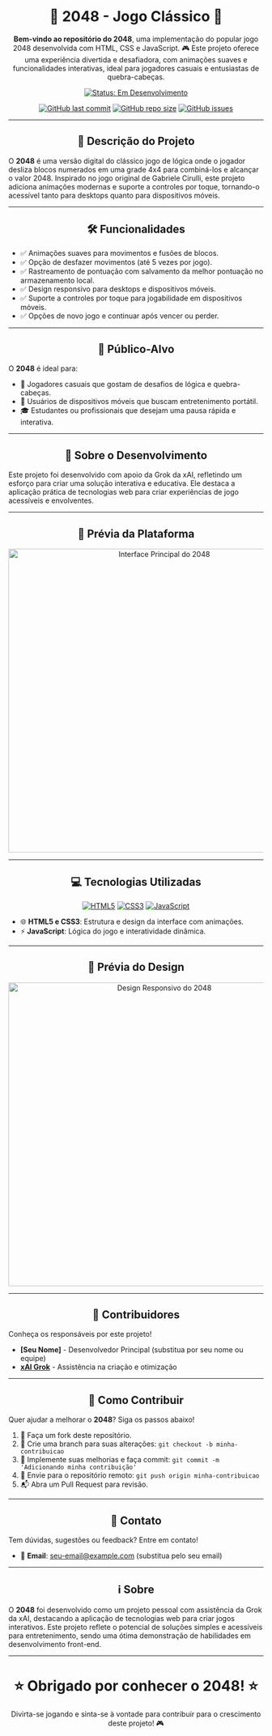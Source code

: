 <h1 align="center">🌟 2048 - Jogo Clássico 🌟</h1>

<p align="center">
  <strong>Bem-vindo ao repositório do 2048</strong>, uma implementação do popular jogo 2048 desenvolvida com HTML, CSS e JavaScript. 🎮 Este projeto oferece uma experiência divertida e desafiadora, com animações suaves e funcionalidades interativas, ideal para jogadores casuais e entusiastas de quebra-cabeças.
</p>

<p align="center">
  <a href="https://shields.io"><img src="https://img.shields.io/badge/Status-Em%20Desenvolvimento-blue?style=flat-square" alt="Status: Em Desenvolvimento"></a>
</p>
<div align="center">

[![GitHub last commit](https://img.shields.io/github/last-commit/[seu-usuario]/[seu-repositorio]?style=flat-square)](https://github.com/[seu-usuario]/[seu-repositorio]/commits/main)
[![GitHub repo size](https://img.shields.io/github/repo-size/[seu-usuario]/[seu-repositorio]?style=flat-square)](https://github.com/[seu-usuario]/[seu-repositorio])
[![GitHub issues](https://img.shields.io/github/issues/[seu-usuario]/[seu-repositorio]?style=flat-square)](https://github.com/[seu-usuario]/[seu-repositorio]/issues)

</div>

---

<h2 align="center">📖 Descrição do Projeto</h2>

O **2048** é uma versão digital do clássico jogo de lógica onde o jogador desliza blocos numerados em uma grade 4x4 para combiná-los e alcançar o valor 2048. Inspirado no jogo original de Gabriele Cirulli, este projeto adiciona animações modernas e suporte a controles por toque, tornando-o acessível tanto para desktops quanto para dispositivos móveis.

---

<h2 align="center">🛠️ Funcionalidades</h2>

- ✅ Animações suaves para movimentos e fusões de blocos.
- ✅ Opção de desfazer movimentos (até 5 vezes por jogo).
- ✅ Rastreamento de pontuação com salvamento da melhor pontuação no armazenamento local.
- ✅ Design responsivo para desktops e dispositivos móveis.
- ✅ Suporte a controles por toque para jogabilidade em dispositivos móveis.
- ✅ Opções de novo jogo e continuar após vencer ou perder.

---

<h2 align="center">🎯 Público-Alvo</h2>

O **2048** é ideal para:

- 👾 Jogadores casuais que gostam de desafios de lógica e quebra-cabeças.
- 📱 Usuários de dispositivos móveis que buscam entretenimento portátil.
- 🎓 Estudantes ou profissionais que desejam uma pausa rápida e interativa.

---

<h2 align="center">🏫 Sobre o Desenvolvimento</h2>

Este projeto foi desenvolvido com apoio da Grok da xAI, refletindo um esforço para criar uma solução interativa e educativa. Ele destaca a aplicação prática de tecnologias web para criar experiências de jogo acessíveis e envolventes.

---

<h2 align="center">📸 Prévia da Plataforma</h2>

<p align="center">
  <img src="preview-2048.png" alt="Interface Principal do 2048" width="600">
</p>

---

<h2 align="center">💻 Tecnologias Utilizadas</h2>

<p align="center">
  <a href="https://shields.io"><img src="https://img.shields.io/badge/HTML5-E34F26?style=flat-square&logo=html5&logoColor=white" alt="HTML5"></a>
  <a href="https://shields.io"><img src="https://img.shields.io/badge/CSS3-1572B6?style=flat-square&logo=css3&logoColor=white" alt="CSS3"></a>
  <a href="https://shields.io"><img src="https://img.shields.io/badge/JavaScript-F7DF1E?style=flat-square&logo=javascript&logoColor=black" alt="JavaScript"></a>
</p>

- 🌐 **HTML5 e CSS3**: Estrutura e design da interface com animações.
- ⚡ **JavaScript**: Lógica do jogo e interatividade dinâmica.

---

<h2 align="center">📸 Prévia do Design</h2>

<p align="center">
  <img src="preview-design-2048.png" alt="Design Responsivo do 2048" width="600">
</p>

---

<h2 align="center">👥 Contribuidores</h2>

Conheça os responsáveis por este projeto!

<ul>
  <li><strong>[Seu Nome]</strong> - Desenvolvedor Principal (substitua por seu nome ou equipe)</li>
  <li><a href="https://x.ai"><strong>xAI Grok</strong></a> - Assistência na criação e otimização</li>
</ul>

---

<h2 align="center">🤝 Como Contribuir</h2>

Quer ajudar a melhorar o **2048**? Siga os passos abaixo!

1. 🍴 Faça um fork deste repositório.
2. 🌿 Crie uma branch para suas alterações: `git checkout -b minha-contribuicao`
3. 💾 Implemente suas melhorias e faça commit: `git commit -m 'Adicionando minha contribuição'`
4. 🚀 Envie para o repositório remoto: `git push origin minha-contribuicao`
5. 📬 Abra um Pull Request para revisão.

---

<h2 align="center">📧 Contato</h2>

Tem dúvidas, sugestões ou feedback? Entre em contato!

- 📩 **Email**: [seu-email@example.com](mailto:seu-email@example.com) (substitua pelo seu email)

---

<h2 align="center">ℹ️ Sobre</h2>

O **2048** foi desenvolvido como um projeto pessoal com assistência da Grok da xAI, destacando a aplicação de tecnologias web para criar jogos interativos. Este projeto reflete o potencial de soluções simples e acessíveis para entretenimento, sendo uma ótima demonstração de habilidades em desenvolvimento front-end.

---

<h1 align="center">⭐ Obrigado por conhecer o 2048! ⭐</h1>

<p align="center">
  Divirta-se jogando e sinta-se à vontade para contribuir para o crescimento deste projeto! 🎮
</p>
